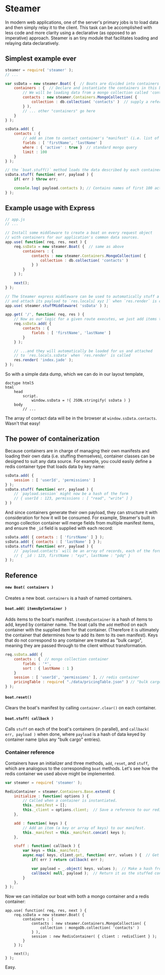 
# Steamer

In modern web applications, one of the server's primary jobs is to load data and then simply relay it to the client. This task can be accomplished with less code and more clarity using a declarative (as opposed to an imperative) approach. Steamer is an tiny module that facilitates loading and relaying data declaratively.

## Simplest example ever
```javascript
steamer = require( 'steamer' );
// ...

var ssData = new steamer.Boat( {  // Boats are divided into containers that hold data.
	containers : {  // Declare and instantiate the containers in this boat.
		// We will be loading data from a mongo collection called 'contacts'.
		contacts : new steamer.Containers.MongoCollection( {
			collection : db.collection( 'contacts' )  // supply a reference to the collection
		} ),
		// ... other "containers" go here
	}
} );

ssData.add( {
	contacts : {
		// add an item to contact container's "manifest" (i.e. list of contents)
		fields : [ 'firstName', 'lastName' ]
		where : { 'active' : true }  // standard mongo query
		limit : 100
	}
} );

// the `boat.stuff()` method loads the data described by each container's manifest
ssData.stuff( function( err, payload ) {
	if( err ) throw err;

	console.log( payload.contacts ); // Contains names of first 100 active contacts
} );
```

## Example usage with Express

```javascript
// app.js
// ...

// Install some middleware to create a boat on every request object
// with containers for our application's common data sources.
app.use( function( req, res, next ) {
	req.ssData = new steamer.Boat( {  // same as above
		containers : {
			contacts : new steamer.Containers.MongoCollection( {
				collection : db.collection( 'contacts' )
			} )
		}
	} );

	next();
} );

// The Steamer express middleware can be used to automatically stuff a boat at req[ xyz ]
// and attach its payload to `res.locals[ xyz ]` when `res.render` is called.
app.use( steamer.stuffMiddleware( 'ssData' ) );

app.get( '/', function( req, res ) {
	// Now as our logic for a given route executes, we just add items to our boat's manifest...
	req.ssData.add( {
		contacts : {
			fields : [ 'firstName', 'lastName' ]
		}
	} );

	// ...and they will automatically be loaded for us and attached
	// to `res.locals.ssData` when `res.render` is called
	res.render( 'index.jade' );
} );
```
So with a simple data dump, which we can do in our layout template,
```jade
doctype html5
html
	head
		script.
			window.ssData = !{ JSON.stringify( ssData ) }
	body
		// ...
```

The array of contact data will be in the browser at `window.ssData.contacts`. Wasn't that easy!

## The power of containerization

Because containers are in charge of managing their own manifests and loading their own data (i.e. stuffing themselves), container classes can be designed to suit any data source. For example, you could easily define a redis container type that loads data by key name:
```javascript
ssData.add( {
	session : [ 'userId', 'permissions' ]
} );
ssData.stuff( function( err, payload ) {
	// `payload.session` might now be a hash of the form
	// { userId : 123, permissions : [ "read", "write" ] }
} )
```
And since containers generate their own payload, they can structure it with consideration for how it will be consumed. For example, Steamer's built in mongo collection container will merge fields from multiple manifest items, and ensure the `_id` field is supplied with each record:
```javascript
ssData.add( { contacts : [ 'firstName' ] } );
ssData.add( { contacts : [ 'lastName' ] } );
ssData.stuff( function( err, payload ) {
	// `payload.contacts` will be an array of records, each of the form
	// { _id : 123, firstName : "xyz", lastName : "pdq" }
} );
```

## Reference

#### `new Boat( containers )`

Creates a new boat. `containers` is a hash of named containers.

#### `boat.add( itemsByContainer )`

Adds items to the boat's manifest. `itemsByContainer` is a hash of items to add, keyed by container name. The boat calls the `add` method on each container with the supplied item for that container. (Therefore it is ultimately the container that determines how to add its item to its own manifest). Keys that do not correspond to any container are treated as "bulk cargo", meaning they are passed through to the client without transformation.

```javascript
req.ssData.add( {
	contacts : {  // mongo collection container
		fields : '*',
		sort : { lastName : 1 }
	}
	session : [ 'userId', 'permissions' ], // redis container
	pricingTable : require( "./data/pricingTable.json" ) // "bulk cargo"
} );
```

#### `boat.reset()`

Clears the boat's manifest by calling `container.clear()` on each container.

#### `boat.stuff( callback )`

Calls `stuff` on each of the boat's containers (in parallel), and `callback( err, payload )` when done, where `payload` is a hash of data keyed by container name (plus any "bulk cargo" entries).

### Container reference

Containers have an initializer and three methods, `add`, `reset`, and `stuff`, which are analogous to the corresponding `boat` methods. Let's see how the redis container we used above might be implemented.

```javascript
var steamer = require( 'steamer' );

RedisContainer = steamer.Containers.Base.extend( {
	initialize : function( options ) {
		// Called when a container is instantiated.
		this._manifest = [];
		this._client = options.client;  // Save a reference to our redis client.
	},

	add : function( keys ) {
		// Add an item (a key or array of keys) to our manifest.
		this._manifest = this._manifest.concat( keys );
	},

	stuff : function( callback ) {
		var keys = this._manifest;
		async.map( keys, client.get, function( err, values ) {  // Get values from redis.
			if( err ) return callback( err );

			var payload = _.object( keys, values );  // Make a hash from our keys + values.
			callback( null, payload );  // Return it as the stuffed contents of this container.
		}
	},
} );
```
Now we can initialize our boat with both a mongo container and a redis container:
```
app.use( function( req, res, next ) {
	req.ssData = new steamer.Boat( {
		containers : {
			contacts : new steamer.Containers.MongoCollection( {
				collection : mongoDb.collection( 'contacts' )
			} ),
			session : new RedisContainer( { client : redisClient } );
		}
	} );

	next();
} );
```

Easy.
